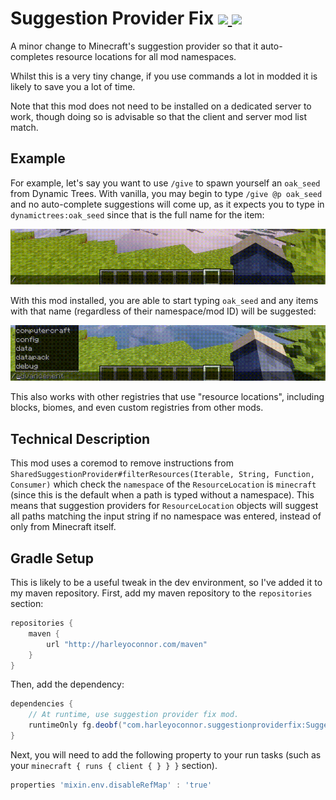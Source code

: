 # Suggestion Provider Fix [![](http://cf.way2muchnoise.eu/versions/suggestion-provider-fix.svg) ![](http://cf.way2muchnoise.eu/full_suggestion-provider-fix_downloads.svg)](https://www.curseforge.com/minecraft/mc-mods/suggestion-provider-fix/)
A minor change to Minecraft's suggestion provider so that it auto-completes resource locations for all mod namespaces. 

Whilst this is a very tiny change, if you use commands a lot in modded it is likely to save you a lot of time.

Note that this mod does not need to be installed on a dedicated server to work, though doing so is advisable so that the client and server mod list match. 

## Example
For example, let's say you want to use `/give` to spawn yourself an `oak_seed` from Dynamic Trees. With vanilla, you may begin to type `/give @p oak_seed` and no auto-complete suggestions will come up, as it expects you to type in `dynamictrees:oak_seed` since that is the full name for the item:

![](without.gif)

With this mod installed, you are able to start typing `oak_seed` and any items with that name (regardless of their namespace/mod ID) will be suggested:

![](with.gif)

This also works with other registries that use "resource locations", including blocks, biomes, and even custom registries from other mods. 

## Technical Description
This mod uses a coremod to remove instructions from `SharedSuggestionProvider#filterResources(Iterable, String, Function, Consumer)` which check the `namespace` of the `ResourceLocation` is `minecraft` (since this is the default when a path is typed without a namespace). This means that suggestion providers for `ResourceLocation` objects will suggest all paths matching the input string if no namespace was entered, instead of only from Minecraft itself.

## Gradle Setup
This is likely to be a useful tweak in the dev environment, so I've added it to my maven repository. First, add my maven repository to the `repositories` section:

```groovy
repositories {
    maven {
        url "http://harleyoconnor.com/maven"
    }
}
```

Then, add the dependency:

```groovy
dependencies {
    // At runtime, use suggestion provider fix mod. 
    runtimeOnly fg.deobf("com.harleyoconnor.suggestionproviderfix:SuggestionProviderFix:1.16.5-1.0.0")
}
```

Next, you will need to add the following property to your run tasks (such as your `minecraft { runs { client { } } }` section).

```groovy
properties 'mixin.env.disableRefMap' : 'true'
```